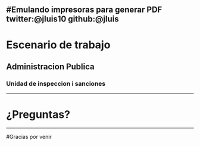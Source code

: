 #Emulando impresoras para generar PDF
twitter:@jluis10
github:@jluis
---
# Escenario de trabajo
## Administracion Publica
### Unidad de inspeccion i sanciones
___
# ¿Preguntas?
___
#Gracias por venir
<!-- .slide: data-background="end.jpg" -->
